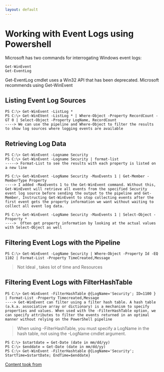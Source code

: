 ```yaml
---
layout: default
---
```

# Working with Event Logs using Powershell
Microsoft has two commands for interrogating Windows event logs: 
```
Get-WinEvent 
Get-EventLog
```
Get-EventLog cmdlet uses a Win32 API that has been deprecated. Microsoft recommends using Get-WinEvent
## Listing Event Log Sources
```
PS C:\> Get-WinEvent -ListLog *
PS C:\> Get-WinEVent -ListLog * | Where-Object -Property RecordCount -GT 0 | Select-Object -Property LogName, RecordCount
----> We can use the pipeline and Where-Object to filter the results to show log sources where logging events are available
```
## Retrieving Log Data
```
PS C:\> Get-WinEvent -Logname Security
PS C:\> Get-WinEvent -Logname Security | format-list
-----> Format-List to see the results with each property is listed on a new line

PS C:\> Get-WinEvent -LogName Security -MaxEvents 1 | Get-Member -MemberType Property
----> I added -MaxEvents 1 to the Get-WinEvent command. Without this, Get-WinEvent will retrieve all events from the specified Security event log source before sending the output to the pipeline and Get-Member, Instructing Get-WinEvent to stop collecting events after the first event gets the property information we want without waiting to collect all event log data.

PS C:\> Get-WinEvent -LogName Security -MaxEvents 1 | Select-Object -Property *
---->  Often get property information by looking at the actual values with Select-Object as well
```
## Filtering Event Logs with the Pipeline
```
PS C:\> Get-WinEvent -LogName Security | Where-Object -Property Id -EQ 1102 | Format-List -Property TimeCreated,Message
```
> Not Ideal , takes lot of time and Resources

##  Filtering Event Logs with FilterHashTable
```
PS C:\> Get-WinEvent -FilterHashTable @{LogName='Security'; ID=1100 } | Format-List -Property Timecreated,Message
----> Get-WinEvent can filter using a filter hash table. A hash table (a.k.a. associative array or dictionary) is a mechanism to specify properties and values. When used with the -FilterHashTable option, we can specify attributes to filter the events returned in an optimal manner without relying on the PowerShell pipeline
```
> When using -FilterHashTable, you must specify a LogName in the hash table, not using the -LogName cmdlet argument.
```
PS C:\> $startdate = Get-Date (date in mm/dd/yy)
PS C:\> $enddate = Get-Date (date in mm/dd/yy)
PS C:\> Get-WinEvent -FilterHashtable @{LogName='Security'; StartTime=$startDate; EndTime=$enddate}
```

[Content took from](https://www.sans.org/blog/working-with-event-log-part-1/)
